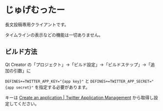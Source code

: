 # じゅげむったー

長文投稿専用クライアントです。

タイムラインの表示などの機能は一切ありません。

## ビルド方法

Qt Creator の「プロジェクト」→「ビルド設定」→「ビルドステップ」→「追加の引数」に

`DEFINES+=TWITTER_APP_KEY="{app key}"` と `DEFINES+=TWITTER_APP_SECRET="{app secret}"` を指定する必要があります。

キーは [Create an application | Twitter Application Management](https://apps.twitter.com/app/new) から取得し設定してください。

